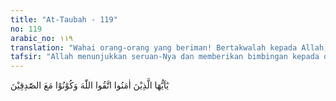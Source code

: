 ```yaml
---
title: "At-Taubah - 119"
no: 119
arabic_no: ١١٩
translation: "Wahai orang-orang yang beriman! Bertakwalah kepada Allah, dan bersamalah kamu dengan orang-orang yang benar."
tafsir: "Allah menunjukkan seruan-Nya dan memberikan bimbingan kepada orang-orang yang beriman kepada-Nya dan Rasul-Nya, agar mereka tetap dalam ketakwaan serta mengharapkan rida-Nya, dengan cara menunaikan segala kewajiban yang telah ditetapkan-Nya, dan menjauhi segala larangan yang telah ditentukan-Nya, dan hendaklah senantiasa bersama orang-orang yang benar dan jujur, mengikuti ketakwaan, kebenaran dan kejujuran mereka. Dan jangan bergabung kepada kaum munafik, yang selalu menutupi kemunafikan mereka dengan kata-kata dan perbuatan bohong ditambah pula dengan sumpah palsu dan alasan-alasan yang tidak benar.\n\nAl-Baihaqi meriwayatkan suatu hadis Rasulullah saw, bahwa beliau bersabda:\n\nSesungguhnya kejujuran itu menuntun kepada kebajikan, dan kebajikan itu menuntun kepada surga. Sesungguhnya seseorang akan berlaku jujur sampai ia ditulis di sisi Allah sebagai orang yang jujur. Dan sesungguhnya kedustaan itu menuntun kepada kejahatan, dan kejahatan itu menuntun ke neraka. Sesungguhnya seseorang itu berlaku dusta sehingga ia ditulis di sisi Allah sebagai pendusta. (Hadis Muttafaq 'Alaih)\n\nBerdusta selamanya terlarang kecuali bila terpaksa, sebagai tipu muslihat dalam peperangan, atau untuk mendamaikan antara pihak-pihak yang ber-sengketa, atau kebohongan seorang lelaki kepada isterinya yang dimaksud-kan untuk menyenangkan hatinya, misalnya dalam memuji kecantikannya, akan tetapi bukan kebohongan dalam masalah keuangan dan kepentingan kehidupan rumah tangga atau lainnya. Dalam hal ini Rasulullah saw telah bersabda:\n\nSetiap kebohongan yang dilakukan oleh seseorang selalu dituliskan sebagai dosanya kecuali bagi seorang yang berbohong sebagai tipu muslihat dalam peperangan, atau kebohongan untuk mendamaikan dua orang yang bersengketa atau kebohongan yang dilakukan seseorang terhadap isterinya dengan maksud untuk menyenangkan hatinya. (Riwayat Ibnu Abi Syaibah dan Ahmad, dari Asma binti Yazid)"
---
```


يٰٓاَيُّهَا الَّذِيْنَ اٰمَنُوا اتَّقُوا اللّٰهَ وَكُوْنُوْا مَعَ الصّٰدِقِيْنَ 
